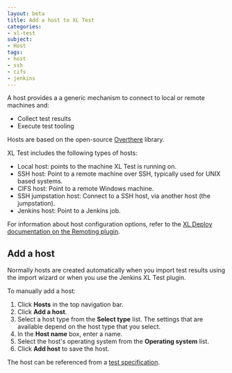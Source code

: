 ```yaml
---
layout: beta
title: Add a host to XL Test
categories:
- xl-test
subject:
- Host
tags:
- host
- ssh
- cifs
- jenkins
---
```


A host provides a a generic mechanism to connect to local or remote machines and:

* Collect test results
* Execute test tooling

Hosts are based on the open-source [Overthere](https://github.com/xebialabs/overthere) library.

XL Test includes the following types of hosts:

 * Local host: points to the machine XL Test is running on.
 * SSH host: Point to a remote machine over SSH, typically used for UNIX based systems.
 * CIFS host: Point to a remote Windows machine.
 * SSH jumpstation host: Connect to a SSH host, via another host (the jumpstation).
 * Jenkins host: Point to a Jenkins job.
 
 For information about host configuration options, refer to the [XL Deploy documentation on the Remoting plugin](/xl-deploy/concept/introduction-to-the-xl-deploy-remoting-plugin.html).
 
## Add a host

Normally hosts are created automatically when you import test results using the import wizard or when you use the Jenkins XL Test plugin.

To manually add a host:
 
1. Click **Hosts** in the top navigation bar.
1. Click **Add a host**.
2. Select a host type from the **Select type** list. The settings that are available depend on the host type that you select.
3. In the **Host name** box, enter a name.
4. Select the host's operating system from the **Operating system** list.
5. Click **Add host** to save the host.

The host can be referenced from a [test specification](/xl-test/how-to/add-a-test-specification.html).
